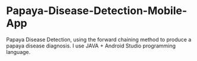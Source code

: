 # Papaya-Disease-Detection-Mobile-App
Papaya Disease Detection, using the forward chaining method to produce a papaya disease diagnosis. I use JAVA + Android Studio programming language.
